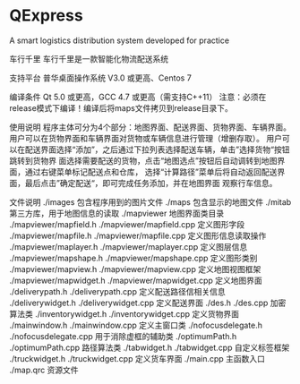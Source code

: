 # QExpress
A smart logistics distribution system developed for practice

车行千里
车行千里是一款智能化物流配送系统

支持平台
普华桌面操作系统 V3.0 或更高、Centos 7

编译条件
Qt 5.0 或更高，GCC 4.7 或更高（需支持C++11）
注意：必须在release模式下编译！编译后将maps文件拷贝到release目录下。

使用说明
程序主体可分为4个部分：地图界面、配送界面、货物界面、车辆界面。
用户可以在货物界面和车辆界面对货物或车辆信息进行管理（增删存取）。
用户可以在配送界面选择“添加”，之后通过下拉列表选择配送车辆，单击”选择货物“按钮跳转到货物界
面选择需要配送的货物，点击“地图选点”按钮后自动调转到地图界面，通过右键菜单标记配送点和仓库，
选择“计算路径”菜单后将自动返回配送界面，最后点击”确定配送“，即可完成任务添加，并在地图界面
观察行车信息。

文件说明
./images  包含程序用到的图片文件
./maps  包含显示的地图文件
./mitab  第三方库，用于地图信息的读取
./mapviewer  地图界面类目录
./mapviewer/mapfield.h ./mapviewer/mapfield.cpp  定义图形字段
./mapviewer/mapfile.h ./mapviewer/mapfile.cpp  定义图形信息读取操作
./mapviewer/maplayer.h ./mapviewer/maplayer.cpp  定义图层信息
./mapviewer/mapshape.h ./mapviewer/mapshape.cpp  定义图形类别
./mapviewer/mapview.h ./mapviewer/mapview.cpp  定义地图视图框架
./mapviewer/mapwidget.h ./mapviewer/mapwidget.cpp  定义地图界面
./deliverypath.h ./deliverypath.cpp  定义配送路径信相关信息
./deliverywidget.h ./deliverywidget.cpp  定义配送界面
./des.h ./des.cpp  加密算法类
./inventorywidget.h ./inventorywidget.cpp  定义货物界面
./mainwindow.h ./mainwindow.cpp  定义主窗口类
./nofocusdelegate.h ./nofocusdelegate.cpp  用于消除虚框的辅助类
./optimumPath.h ./optimumPath.cpp  路径算法类
./tabwidget.h ./tabwidget.cpp  自定义标签框架
./truckwidget.h ./truckwidget.cpp  定义货车界面
./main.cpp  主函数入口
./map.qrc  资源文件
